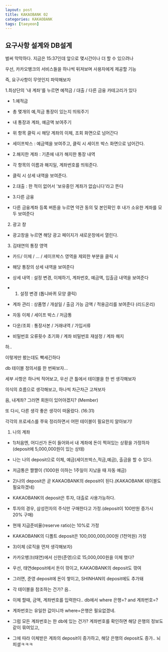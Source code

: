 ```yaml
---
layout: post
title: KAKAOBANK 02
categories: KAKAOBANK
tags: [taeyeon]
---
```



## 요구사항 설계와 DB설계

벌써 막막하다. 지금은 15:37인데 앞으로 몇시간이나 더 할 수 있으려나

우선, 카카오뱅크의 서비스들을 하나씩 뒤져보며 사용자에게 제공할 기능

즉, 요구사항이 무엇인지 파악해보자

1.최상단의 '내 계좌'를 누르면 예적금 / 대출 / 다른 금융 카테고리가 있다

- 1.예적금 

- 총 몇개의 예,적금 통장이 있는지 띄워주기

- 내 통장과 계좌, 예금액 보여주기

- 위 항목 클릭 시 해당 계좌의 이체, 조회 화면으로 넘어간다

- 세이프박스 : 예금액을 보여주고, 클릭 시 세이프 박스 화면으로 넘어간다.

- 2.해지한 계좌 : 기존에 내가 해지한 통장 내역

- 각 항목의 이름과 해지일, 계좌번호를 띄워준다.

- 클릭 시 상세 내역을 보여준다.

- 2.대출 : 한 적이 없어서 '보유중인 계좌가 없습니다'라고 뜬다

- 3.다른 금융

- 다른 금융계좌 등록 버튼을 누르면 약관 동의 및 본인확인 후 내가 소유한 계좌를 모두 보여준다

2. 광고 창

- 광고창을 누르면 해당 광고 페이지가 새로운창에서 열린다.

3. 김태연의 통장 영역

- 카드/ 이체 / ... / 세이프박스 영역을 제외한 부분을 클릭 시

- 해당 통장의 상세 내역을 보여준다

- 상세 내역 : 설정 변경, 이체하기, 계좌번호, 예금액, 입출금 내역을 보여준다

- 1. 설정 변경 (톱니바퀴 모양 클릭)

- 계좌 관리 : 상품명 / 개설일 / 출금 가능 금액 / 적용금리를 보여준다 (리드온리)

- 자동 이체 / 세이프 박스 / 저금통

- 다운/조회 : 통장사본 / 거래내역 / 가입서류

- 비밀번호 오류횟수 초기화 / 계좌 비밀번호 재설정 / 계좌 해지

하..

이렇게만 봤는데도 빡세긴하다

db 테이블 정의서를 한 번짜보자...

세부 사항은 하나씩 적어보고, 우선 큰 틀에서 테이블을 한 번 생각해보자

의식의 흐름으로 생각해보고, 하나씩 차근차근 고쳐보자

음, 내계좌? 그러면 회원이 있어야겠지? (Member)

또 다시, 다른 생각 좋은 생각이 떠올랐다. (16:31)

각각의 프로세스를 쭈욱 정리하면서 어떤 테이블이 필요한지 알아보기!

1. 나의 계좌

- 1)처음엔, 어디선가 돈이 들어와서 내 계좌에 돈이 찍혀있는 상황을 가정하자 (deposit에 5,000,000원이 있는 상태)

- 나는 나의 deposit으로 이체, 예금(세이프박스,적금,예금), 출금을 할 수 있다.

- 저금통은 짤짤이 (1000원 이하는 1주일이 지났을 때 자동 예금)

- 2)나의 deposit은 곧 KAKAOBANK의 deposit이 된다.(KAKAOBANK 테이블도 필요하겠네)

- KAKAOBANK의 deposit은 투자, 대출로 사용가능하다.

- 투자의 경우, 삼성전자의 주식만 구매한다고 가정.(deposit이 100만원 증가시 20% 구매)

- 현재 지급준비율(reserve ratio)는 10%로 가정

- KAKAOBANK의 디폴트 deposit은 100,000,000,000원 (1천억원) 가정

- 3)이체 (로직을 먼저 생각해보자)

- 카카오뱅크(태연)에서 신한(준영)으로 15,000,000원을 이체 했다?

- 우선, 태연deposit에서 돈이 깎이고, KAKAOBANK의 deposit도 깎여

- 그러면, 준영 deposit에 돈이 쌓이고, SHINHAN의 deposit에도 추가돼

- 각 테이블을 참조하는 건가? 음..

- 이체 할때, 금액, 계좌번호를 입력한다.. db에서 where 은행=? and 계좌번호=?

- 계좌번호는 유일한 값이니까 where=은행은 필요없겠네.

- 그럼 모든 계좌번호는 한 db에 있는 건가? 계좌번호를 확인하면 해당 은행의 정보도 같이 묶여있고,

- 그에 따라 이체받은 계좌의 deposit이 증가하고, 해당 은행의 deposit도 증가.. 뇌피셜ㅋㅋㅋ



















